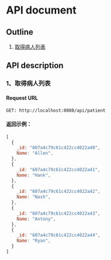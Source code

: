 # API document

## Outline

1. [取得病人列表](#1取得病人列表)

## API description

### 1、取得病人列表

#### Request URL

```
GET: http://localhost:8080/api/patient
```

#### 返回示例：

```javascript
[
  {
    _id: "607a4c79c61c422cc4022a40",
    Name: "Allen",
  },
  {
    _id: "607a4c79c61c422cc4022a41",
    Name: "Hank",
  },
  {
    _id: "607a4c79c61c422cc4022a42",
    Name: "Nash",
  },
  {
    _id: "607a4c79c61c422cc4022a43",
    Name: "Antony",
  },
  {
    _id: "607a4c79c61c422cc4022a44",
    Name: "Ryan",
  }
]
```
